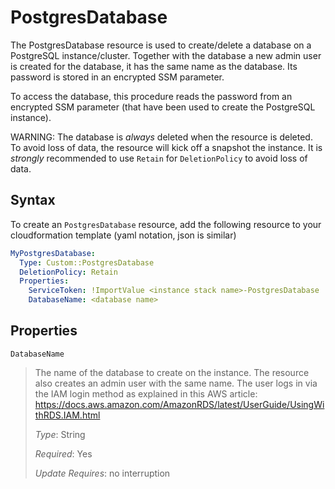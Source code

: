 # PostgresDatabase

The PostgresDatabase resource is used to create/delete a database on a PostgreSQL instance/cluster. Together with
the database a new admin user is created for the database, it has the same name as the database. Its password is
stored in an encrypted SSM parameter.

To access the database, this procedure reads the password from an encrypted SSM parameter (that
have been used to create the PostgreSQL instance).

WARNING: The database is *always* deleted when the resource is deleted. To avoid loss of data, the resource will
kick off a snapshot the instance.
It is *strongly* recommended to use `Retain` for `DeletionPolicy` to avoid loss of data.

## Syntax

To create an `PostgresDatabase` resource, add the following resource to your cloudformation
template (yaml notation, json is similar)

```yaml
MyPostgresDatabase:
  Type: Custom::PostgresDatabase
  DeletionPolicy: Retain
  Properties:
    ServiceToken: !ImportValue <instance stack name>-PostgresDatabase
    DatabaseName: <database name>
```

## Properties

`DatabaseName`

> The name of the database to create on the instance. The resource also creates an admin user with the same name.
> The user logs in via the IAM login method as explained in this AWS article: https://docs.aws.amazon.com/AmazonRDS/latest/UserGuide/UsingWithRDS.IAM.html
>
> _Type_: String
> 
> _Required_: Yes
>
> _Update Requires_: no interruption

